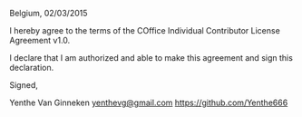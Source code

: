 Belgium, 02/03/2015

I hereby agree to the terms of the COffice Individual Contributor License
Agreement v1.0.

I declare that I am authorized and able to make this agreement and sign this
declaration.

Signed,

Yenthe Van Ginneken yenthevg@gmail.com https://github.com/Yenthe666
